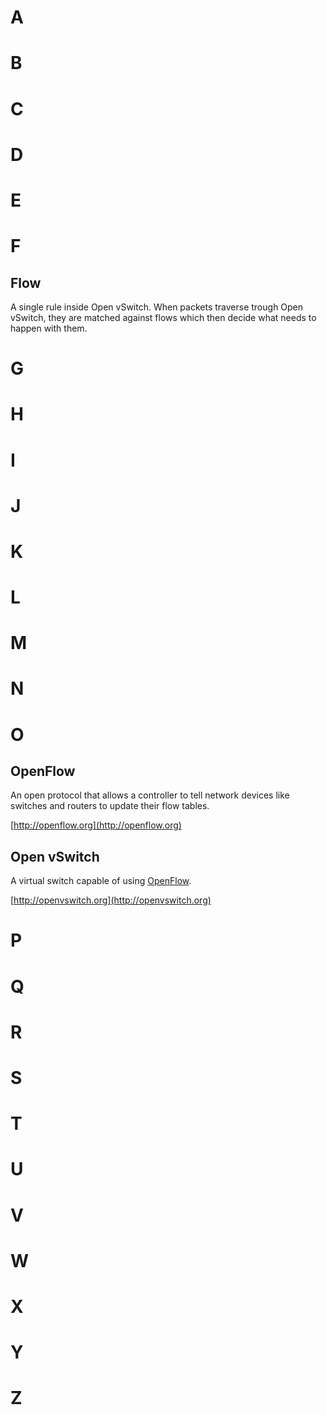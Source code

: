 # A

# B

# C

# D

# E

# F

## Flow

A single rule inside Open vSwitch. When packets traverse trough Open vSwitch, they are matched against flows which then decide what needs to happen with them.

# G

# H

# I

# J

# K

# L

# M

# N

# O

## OpenFlow

An open protocol that allows a controller to tell network devices like switches and routers to update their flow tables.

[http://openflow.org](http://openflow.org)

## Open vSwitch

A virtual switch capable of using [OpenFlow](#openflow).

[http://openvswitch.org](http://openvswitch.org)

# P

# Q

# R

# S

# T

# U

# V

# W

# X

# Y

# Z
